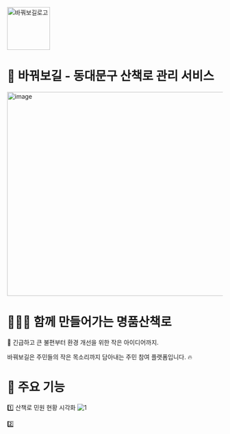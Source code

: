 <img width="100" height="100" alt="바꿔보길로고" src="https://github.com/user-attachments/assets/d48f2d47-908d-4206-b844-7b0ed146247a" />


# 🌳 바꿔보길 - 동대문구 산책로 관리 서비스
<img width="853" height="476" alt="image" src="https://github.com/user-attachments/assets/6c0ca671-c777-4c00-aba0-9ca3a8b5358f" />

# 🚶🏻‍♀️ 함께 만들어가는 명품산책로

🚨 긴급하고 큰 불편부터 환경 개선을 위한 작은 아이디어까지.

바꿔보길은 주민들의 작은 목소리까지 담아내는 주민 참여 플랫폼입니다. 🔥

# 🎯 주요 기능
1️⃣ 산책로 민원 현황 시각화
![1](https://github.com/user-attachments/assets/e7e5870a-1f4f-4f53-b8b4-6f5038619068)

2️⃣ 
